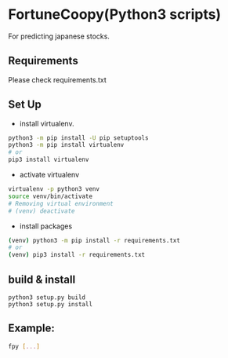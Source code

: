 # FortuneCoopy(Python3 scripts)
For predicting japanese stocks.

## Requirements
Please check requirements.txt

## Set Up
* install virtualenv.
```bash
python3 -m pip install -U pip setuptools
python3 -m pip install virtualenv
# or
pip3 install virtualenv
```
* activate virtualenv
```bash
virtualenv -p python3 venv
source venv/bin/activate
# Removing virtual environment
# (venv) deactivate 
```

* install packages
```bash
(venv) python3 -m pip install -r requirements.txt
# or
(venv) pip3 install -r requirements.txt
```

## build & install
```
python3 setup.py build
python3 setup.py install
```

## Example:
```bash
fpy [...]

```